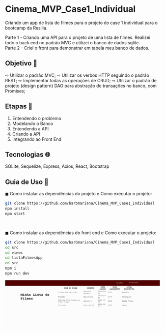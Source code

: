 # Cinema_MVP_Case1_Individual
Criando um app de lista de filmes para o projeto do case 1 individual para o bootcamp da Resilia. 

 Parte 1 - Criando uma API para o projeto de uma lista de filmes. Realizei todo o back end no padrão MVC e utilizei o banco de dados sqlite. 
 <br>
 Parte 2 - Criei o front para demonstrar em tabela meu banco de dados. 

 
 ## Objetivo 📍
⇨ Utilizar o padrão MVC;
⇨ Utilizar os verbos HTTP seguindo o padrão REST;
⇨ Implementar todas as operações de CRUD;
⇨ Utilizar o padrão de projeto (design pattern) DAO para abstração de transações no banco, com Promises;

 
 ## Etapas :bookmark_tabs:
 1. Entendendo o problema
 2. Modelando o Banco   
 5. Entendendo a API
 6. Criando a API
 7. Integrando ao Front End

 ## Tecnologias 🌐
 
 SQLite, Sequelize, Express, Axios, React, Bootstrap
 
 ## Guia de Uso :hammer:
 
◼ Como instalar as dependências do projeto e Como executar o projeto:

```bash
git clone https://github.com/barbmariana/Cinema_MVP_Case1_Individual
npm install
npm start
```
<br>

◼ Como instalar as dependências do front end e Como executar o projeto: 
```bash
git clone https://github.com/barbmariana/Cinema_MVP_Case1_Individual
cd src
cd views
cd listaFilmesApp
cd src
npm i
npm run dev
```

<img src="listaFilmesFoto.png"/>
